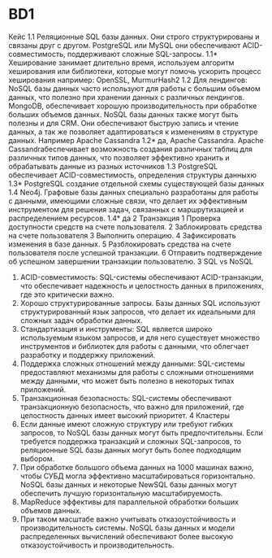 # BD1

Кейс
1.1
Реляционные SQL базы данных. Они строго структурированы и связаны друг с другом. PostgreSQL или MySQL они обеспечивают ACID-совместимость, поддерживают сложные SQL-запросы. 
1.1*
Хеширование занимает длительно время, используем алгоритм хеширования или библиотеки, которые могут помочь ускорить процесс хеширования например: OpenSSL, MurmurHash2
1.2
Для лендингов: NoSQL базы данных часто используют для работы с большим объемом данных, что полезно при хранении данных с различных лендингов. MongoDB, обеспечивает хорошую производительность при обработке больших объемов данных. NoSQL базы данных также могут быть полезны и для CRM. Они обеспечивают быструю запись и чтение данных, а так же позволяет адаптироваться к изменениям в структуре данных. 
Например Apache Cassandra
1.2* да, Apache Cassandra. Apache Cassandraбеспечивает возможность создания различных таблиц для различных типов данных, что позволяет эффективно хранить и обрабатывать данные из разных источников
1.3
PostgreSQL обеспечивает ACID-совместимость, определения структуры данныхю
1.3*
PostgreSQL создание отдельной схемы существующей базы данных
1.4
Neo4j. Графовые базы данных специально разработаны для работы с данными, имеющими сложные связи, что делает их эффективным инструментом для решения задач, связанных с маршрутизацией и распределением ресурсов.
1.4* да
2	Транзакция
1	Проверка доступности средств на счете пользователя.
2	Заблокировать средства на счете пользователя
3	Выполнить операцию.
4	Зафиксировать изменения в базе данных.
5   Разблокировать средства на счете пользователя после успешной транзакции.
6	Отправить подтверждение об успешном завершении транзакции пользователю.
3 SQL vs NoSQL
1.	ACID-совместимость: SQL-системы обеспечивают ACID-транзакции, что обеспечивает надежность и целостность данных в приложениях, где это критически важно.
2.	Хорошо структурированные запросы. Базы данных SQL используют структурированный язык запросов, что делает их идеальными для сложных задач обработки данных.
3.	Стандартизация и инструменты: SQL является широко используемым языком запросов, и для него существует множество инструментов и библиотек для работы с данными, что облегчает разработку и поддержку приложений.
4.	Поддержка сложных отношений между данными: SQL-системы предоставляют механизмы для работы с сложными отношениями между данными, что может быть полезно в некоторых типах приложений.
5.	Транзакционная безопасность: SQL-системы обеспечивают транзакционную безопасность, что важно для приложений, где целостность данных имеет высокий приоритет.
4 Кластеры
1.	Если данные имеют сложную структуру или требуют гибких запросов, то NoSQL базы данных могут быть предпочтительны. Если требуется поддержка транзакций и сложных SQL-запросов, то реляционные SQL базы данных могут быть более подходящим выбором.
2.	При обработке большого объема данных на 1000 машинах важно, чтобы СУБД могла эффективно масштабироваться горизонтально. NoSQL базы данных и некоторые NewSQL базы данных могут обеспечить лучшую горизонтальную масштабируемость.
3.	MapReduce эффективы для параллельной обработки больших объемов данных.
4.	При таком масштабе важно учитывать отказоустойчивость и производительность системы. NoSQL базы данных и модели распределенных вычислений обеспечивают более высокую отказоустойчивость и производительность.




